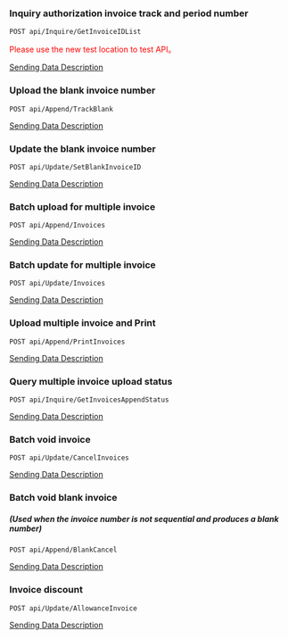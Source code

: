 ### Inquiry authorization invoice track and period number 

```
POST api/Inquire/GetInvoiceIDList
```
<font color="red">Please use the new test location to test API。</font>

[Sending Data Description](GetInvoiceIDList.html)

### Upload the blank invoice number
```
POST api/Append/TrackBlank
```
[Sending Data Description](TrackBlank.html)

### Update the blank invoice number
```
POST api/Update/SetBlankInvoiceID
```
[Sending Data Description](SetBlankInvoice.html)

### Batch upload for multiple invoice
```
POST api/Append/Invoices
```
[Sending Data Description](Receipt.html)
### Batch update for multiple invoice
```
POST api/Update/Invoices
```
[Sending Data Description](Receipt.html)
### Upload multiple invoice and Print
```
POST api/Append/PrintInvoices
```
[Sending Data Description](Receipt.html)
### Query multiple invoice upload status
```
POST api/Inquire/GetInvoicesAppendStatus
```
[Sending Data Description](GetInvoicesStatus.html)
### Batch void invoice
```
POST api/Update/CancelInvoices
```
[Sending Data Description](CancelInvoice.html)
### Batch void blank invoice 
##### (Used when the invoice number is not sequential and produces a blank number)
```
POST api/Append/BlankCancel
```
[Sending Data Description](CancelInvoice.html)
### Invoice discount
```
POST api/Update/AllowanceInvoice
```
[Sending Data Description](InsertAllowance.html)




